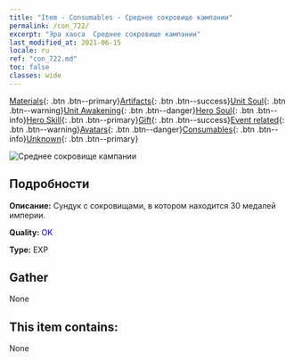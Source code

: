 ```yaml
---
title: "Item - Consumables - Среднее сокровище кампании"
permalink: /con_722/
excerpt: "Эра хаоса  Среднее сокровище кампании"
last_modified_at: 2021-06-15
locale: ru
ref: "con_722.md"
toc: false
classes: wide
---
```

 [Materials](/ItemsRU/){: .btn .btn--primary}[Artifacts](/ItemsRU/Artifacts/){: .btn .btn--success}[Unit Soul](/ItemsRU/UnitSoul/){: .btn .btn--warning}[Unit Awakening](/ItemsRU/UnitAwakening/){: .btn .btn--danger}[Hero Soul](/ItemsRU/HeroSoul/){: .btn .btn--info}[Hero Skill](/ItemsRU/HeroSkill/){: .btn .btn--primary}[Gift](/ItemsRU/Gift/){: .btn .btn--success}[Event related](/ItemsRU/Events/){: .btn .btn--warning}[Avatars](/ItemsRU/Avatars/){: .btn .btn--danger}[Consumables](/ItemsRU/Consumables/){: .btn .btn--info}[Unknown](/ItemsRU/Unknown/){: .btn .btn--primary}

 ![Среднее сокровище кампании](/images/t/i_506.png)

## Подробности
 **Описание:** Сундук с сокровищами, в котором находится 30 медалей империи.

 **Quality:** <span style="color: #0000CD">OK</span>

 **Type:** EXP

## Gather

  None

## This item contains:

  None

